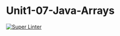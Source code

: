 # Unit1-07-Java-Arrays

[![Super Linter](https://github.com/ICS4U-Programming-Logan-S/Unit1-07-Java-Arrays/actions/workflows/main.yml/badge.svg)](https://github.com/ICS4U-Programming-Logan-S/Unit1-07-Java-Arrays/actions/workflows/main.yml)
